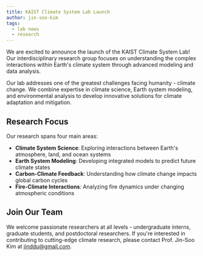 ```yaml
---
title: KAIST Climate System Lab Launch
author: jin-soo-kim
tags:
  - lab news
  - research
---
```


We are excited to announce the launch of the KAIST Climate System Lab! Our interdisciplinary research group focuses on understanding the complex interactions within Earth's climate system through advanced modeling and data analysis.

Our lab addresses one of the greatest challenges facing humanity - climate change. We combine expertise in climate science, Earth system modeling, and environmental analysis to develop innovative solutions for climate adaptation and mitigation.

## Research Focus

Our research spans four main areas:

- **Climate System Science**: Exploring interactions between Earth's atmosphere, land, and ocean systems
- **Earth System Modeling**: Developing integrated models to predict future climate states
- **Carbon-Climate Feedback**: Understanding how climate change impacts global carbon cycles
- **Fire-Climate Interactions**: Analyzing fire dynamics under changing atmospheric conditions

## Join Our Team

We welcome passionate researchers at all levels - undergraduate interns, graduate students, and postdoctoral researchers. If you're interested in contributing to cutting-edge climate research, please contact Prof. Jin-Soo Kim at jinddu@gmail.com.